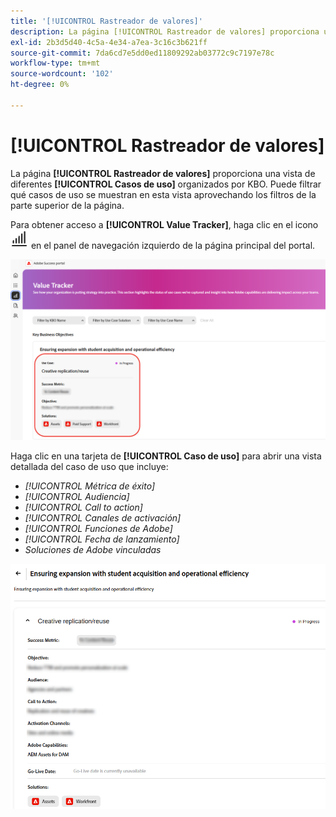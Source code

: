 ```yaml
---
title: '[!UICONTROL Rastreador de valores]'
description: La página [!UICONTROL Rastreador de valores] proporciona una vista de sus [!UICONTROL casos de uso] organizados por los KBO.
exl-id: 2b3d5d40-4c5a-4e34-a7ea-3c16c3b621ff
source-git-commit: 7da6cd7e5dd0ed11809292ab03772c9c7197e78c
workflow-type: tm+mt
source-wordcount: '102'
ht-degree: 0%

---
```


# [!UICONTROL Rastreador de valores]

La página **[!UICONTROL Rastreador de valores]** proporciona una vista de diferentes **[!UICONTROL Casos de uso]** organizados por KBO. Puede filtrar qué casos de uso se muestran en esta vista aprovechando los filtros de la parte superior de la página.

Para obtener acceso a **[!UICONTROL Value Tracker]**, haga clic en el icono ![value-tracker-icon](/help/adobe-success-portal/assets/value-tracker-icon.png) en el panel de navegación izquierdo de la página principal del portal.

![página-de-aterrizaje-rastreador-de-valor](/help/adobe-success-portal/assets/value-tracker-landing-page.png)

Haga clic en una tarjeta de **[!UICONTROL Caso de uso]** para abrir una vista detallada del caso de uso que incluye:

* *[!UICONTROL Métrica de éxito]*
* *[!UICONTROL Audiencia]*
* *[!UICONTROL Call to action]*
* *[!UICONTROL Canales de activación]*
* *[!UICONTROL Funciones de Adobe]*
* *[!UICONTROL Fecha de lanzamiento]*
* *Soluciones de Adobe vinculadas*

![ejemplo-caso-de-uso-rastreador-de-valor](/help/adobe-success-portal/assets/value-tracker-use-case-example.png)
